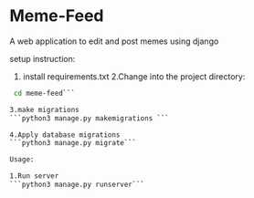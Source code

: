 # Meme-Feed
A web application to edit and post memes using django

setup instruction:

1. install requirements.txt
2.Change into the project directory:
```bash
 cd meme-feed```

3.make migrations
```python3 manage.py makemigrations ```

4.Apply database migrations
```python3 manage.py migrate```

Usage:

1.Run server
```python3 manage.py runserver```
